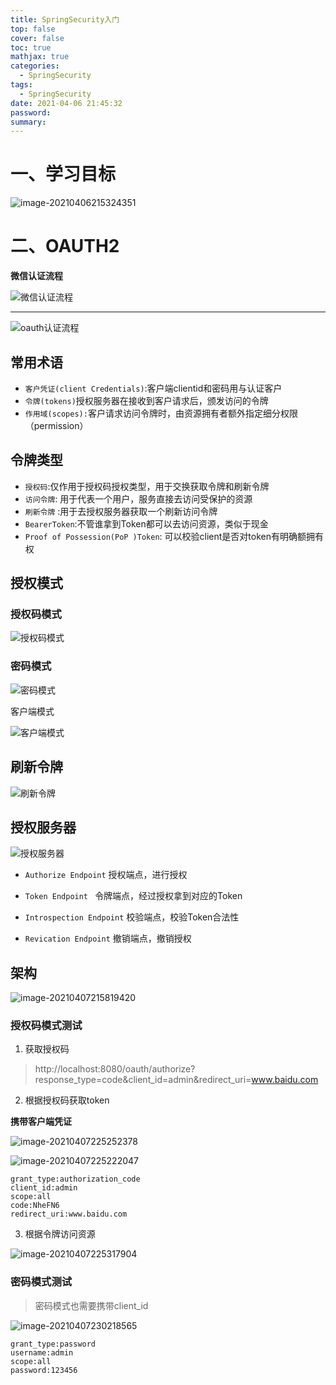 ```yaml
---
title: SpringSecurity入门
top: false
cover: false
toc: true
mathjax: true
categories:
  - SpringSecurity
tags:
  - SpringSecurity
date: 2021-04-06 21:45:32
password:
summary:
---
```

# 一、学习目标
![image-20210406215324351](image-20210406215324351.png)

# 二、OAUTH2 

**微信认证流程**

![微信认证流程](image-20210407212550865.png)

****

![oauth认证流程](image-20210407213041405.png)



## 常用术语

* `客户凭证(client Credentials)`:客户端clientid和密码用与认证客户
* `令牌(tokens)`授权服务器在接收到客户请求后，颁发访问的令牌
* `作用域(scopes):`客户请求访问令牌时，由资源拥有者额外指定细分权限（permission）

## 令牌类型

* `授权码`:仅作用于授权码授权类型，用于交换获取令牌和刷新令牌
* `访问令牌`: 用于代表一个用户，服务直接去访问受保护的资源
* `刷新令牌` :用于去授权服务器获取一个刷新访问令牌
* `BearerToken`:不管谁拿到Token都可以去访问资源，类似于现金
* `Proof of Possession(PoP )Token`: 可以校验client是否对token有明确额拥有权

## 授权模式

### 授权码模式

![授权码模式](image-20210407214427688.png)

### 密码模式

![密码模式](image-20210407214700541.png)

客户端模式

![客户端模式](image-20210407214825939.png)

## 刷新令牌

![刷新令牌](image-20210407214910839.png)

## 授权服务器

![授权服务器](image-20210407215331042.png)

* `Authorize Endpoint` 授权端点，进行授权

* `Token Endpoint ` 令牌端点，经过授权拿到对应的Token
* `Introspection Endpoint` 校验端点，校验Token合法性

* `Revication Endpoint` 撤销端点，撤销授权

## 架构

![image-20210407215819420](image-20210407215819420.png)

### 授权码模式测试

1. 获取授权码

> http://localhost:8080/oauth/authorize?response_type=code&client_id=admin&redirect_uri=www.baidu.com

2. 根据授权码获取token

**携带客户端凭证**

![image-20210407225252378](image-20210407225252378.png)

![image-20210407225222047](image-20210407225222047.png)

```
grant_type:authorization_code
client_id:admin
scope:all
code:NheFN6
redirect_uri:www.baidu.com
```

3. 根据令牌访问资源

![image-20210407225317904](image-20210407225317904.png)

### 密码模式测试

> 密码模式也需要携带client_id

![image-20210407230218565](image-20210407230218565.png)

```
grant_type:password
username:admin
scope:all
password:123456
```

